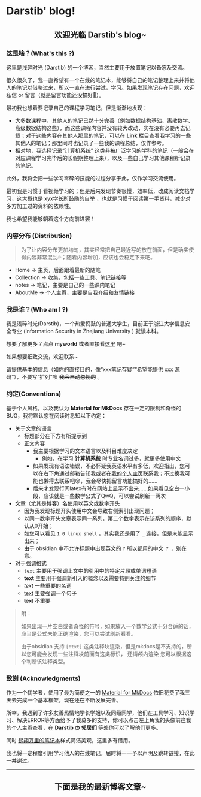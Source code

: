 # Darstib' blog!


<h2 style="text-align: center;">欢迎光临 Darstib's blog~</h2>
<!-- more -->

### 这是啥？(What's this ?)

这里是浅碎时光 (Darstib) 的一个博客，当然主要用于放置笔记以备忘及交流。

很久很久了，我一直希望有一个在线的笔记本，能够将自己的笔记整理上来并将他人的笔记以借鉴过来，所以一直在进行尝试，学习。如果发现笔记存在问题，欢迎私信 or 留言（就是留言功能还没搞好🥲）。

最初我也想着要记录自己的课程学习笔记，但是渐渐地发现：

- 大多数课程中，其他人的笔记已然十分完善（例如数据结构基础、离散数学、高级数据结构这些），而这些课程内容并没有较大改动，实在没有必要再去记载；对于这些内容在其他人那里的笔记，可以在 **Link** 栏目查看我学习的一些其他人的笔记；那里同时也记录了一些我的课程总结，仅作参考。
- 相对地，我选择记录“计算机系统” 这类非被广泛学习的学科的笔记（一般会在对应课程学习完毕后的长假期整理上来），以及一些自己学习其他课程所记录的笔记。

此外，我将会把一些学习零碎的技能的过程分享于此，仅作学习交流使用。

最初我是习惯于看视频学习的；但是后来发现节奏很慢，效率低，改成阅读文档学习，这大概也是 [xyx学长所鼓励的自举](https://xuan-insr.github.io/cpp/cpp_restart/#:~:text=%E7%9A%84%E4%BA%86%EF%BC%8C%E4%BD%86%E6%98%AF-,%E6%88%91%E8%AE%A4%E4%B8%BA%E5%AD%A6%E4%B9%A0%E4%B8%80%E9%97%A8%E7%9F%A5%E8%AF%86%E7%9A%84%E9%87%8D%E8%A6%81%E8%8A%82%E7%82%B9%E6%98%AF%E3%80%8C%E8%87%AA%E4%B8%BE%E3%80%8D,-%E3%80%82%E6%94%BE%E5%88%B0%20C%2B%2B%20%E6%9D%A5%E8%AF%B4) ，也就是习惯于阅读第一手资料，减少对多方加工过的资料的依赖性。

我也希望我能够朝着这个方向前进罢！
### 内容分布 (Distribution)

> 为了让内容分布更加均匀，其实经常把自己最近写的放在前面，但是确实使得内容非常混乱💦；随着内容增加，应该也会稳定下来吧。

- Home -> 主页，后面跟着最新的随笔
- Collection -> 收集，包括一些工具、笔记链接等
- notes -> 笔记，主要是自己的一些课内笔记
- AboutMe -> 个人主页，主要是自我介绍和友情链接

### 我是谁？(Who am I ?)

我是浅碎时光(Darstib)，一个热爱捣鼓的普通大学生，目前正于浙江大学信息安全专业 (Information Security in Zhejiang University ) 就读本科。

想要了解更多？点点 **myworld** 或者直接看[这里](https://darstib.github.io/myworld/) 吧~

如果想要细致交流，欢迎联系~ 

请提供基本的信息（如你的直接目的，像“xxx笔记存疑”“希望能提供 xxx 源码”），不要写“扩列”噢 ~~我会自动忽视的~~ 。

### 约定(Conventions)

基于个人风格，以及我认为 **Material for MkDocs** 存在一定的限制和奇怪的BUG，我将默认您在阅读时悉知以下约定：

- 关于文章的语言
    - 标题部分在下方有所提示到
    - 正文内容
      - 我主要根据学习的文本语言以及科目难度决定
        - 例如，在学习 **计算机系统** 时专业名词过多，就更多使用中文
      - 如果发现有语法错误，不必怀疑我英语水平有多低，欢迎指出，您可以在右下角通过邮箱告知我或者在[我的个人主页](https://darstib.github.io/myworld/)联系我；不过换我可能也懒得去联系吧😢，我会尽快把留言功能搞好的……
      - 后来才发现行间latex有时在网站上显示不出来……如果看见空白一小段，应该就是一些数学公式了QwQ，可以尝试刷新一两次
- 文章（尤其是博客）名使用以英文或数字开头
    - 因为我发现标题开头使用中文会导致右侧索引出现问题；
    - 以同一数字开头文章表示同一系列，第二个数字表示在该系列的顺序，默认从0开始；
    - 如您可以看见 `1 0 linux shell` ，其实我还是用了 `_` 连接，但是未能显示出来；
    - 由于 obsidian 中不允许标题中出现英文的 `?` 所以都用的中文 `？` ，别在意。
- 对于强调格式
    - `text` 主要用于强调上文中的引用中的特定片段或单词短语
    - **text** 主要用于强调新引入的概念以及需要特别关注的细节
    - _text_ 一些重要的名词
    - <u>text</u>  主要强调一个句子
    - ~~text~~ 不重要

> 附：
>
> 如果出现一片空白或者奇怪的符号，如果放入一个数学公式十分合适的话，应当是公式未能正确渲染，您可以尝试刷新看看。
>
> 由于obsidian 支持 `[!txt]` 这类注释块渲染，但是mkdocs是不支持的，所以您可能会发现一些注释块前面有这类标识， ~~还请颅内渲染~~ 您可以根据这个判断该注释类型。

### 致谢 (Acknowledgments)

作为一个初学者，使用了最为简便之一的 [Material for MkDocs](https://squidfunk.github.io/mkdocs-material/)  依旧花费了我三天去完成一个基本框架，现在还在不断发展完善。

所幸，我遇到了许多友善热情地学长学姐以及同级同学，他们在工具学习、知识学习、解决ERROR等方面给予了我莫多的支持，你可以点击左上角我的头像前往我的个人主页查看，在 **Darstib の 邻居们** 等处你可以了解他们更多。

同时 [鹤翔万里的笔记本](https://note.tonycrane.cc/)样式简洁美观，这里多有借用。

我也将一定程度引用学习他人的在线笔记，届时将一一予以声明及跳转链接，在此一并谢过。

*** 

<h2 style="text-align: center;">下面是我的最新博客文章~</h2>